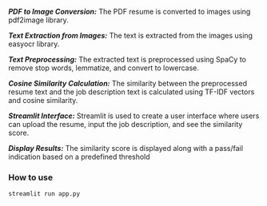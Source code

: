 _**PDF to Image Conversion:**_ The PDF resume is converted to images using pdf2image library.

_**Text Extraction from Images:**_ The text is extracted from the images using easyocr library.

_**Text Preprocessing:**_ The extracted text is preprocessed using SpaCy to remove stop words, lemmatize, and convert to lowercase.

_**Cosine Similarity Calculation:**_ The similarity between the preprocessed resume text and the job description text is calculated using TF-IDF vectors and cosine similarity.

_**Streamlit Interface:**_ Streamlit is used to create a user interface where users can upload the resume, input the job description, and see the similarity score.

_**Display Results:**_ The similarity score is displayed along with a pass/fail indication based on a predefined threshold

### How to use

```bash
streamlit run app.py 
```
